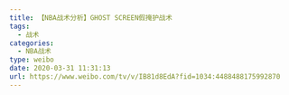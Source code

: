 ```yaml
---
title: 【NBA战术分析】GHOST SCREEN假掩护战术
tags:
  - 战术
categories:
  - NBA战术
type: weibo
date: 2020-03-31 11:31:13
url: https://www.weibo.com/tv/v/IB81d8EdA?fid=1034:4488488175992870
---
```


<!-- more -->